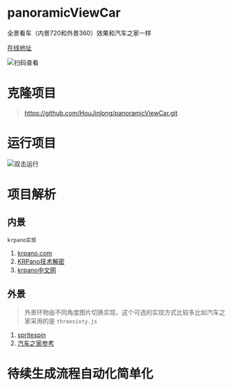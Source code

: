 # panoramicViewCar
全景看车（内景720和外景360）效果和汽车之家一样

[在线地址](https://mp.weixin.danongchang.cn/vip/agco/vr.html)

![扫码查看](https://all.img.s105.cn/kfupload/up/201810/30113630_7615.png)

# 克隆项目

>https://github.com/HouJinlong/panoramicViewCar.git

# 运行项目
![双击运行](https://all.img.s105.cn/kfupload/up/201810/30111745_9333.png)

# 项目解析
## 内景
`krpano实现`
1. [krpano.com](https://krpano.com/)
2. [KRPano技术解密](http://www.krpano.tech/)
3. [krpano中文网](http://www.krpano360.com)

## 外景
> 外景环物由不同角度图片切换实现，这个可选的实现方式比较多比如汽车之家采用的是 `threesixty.js`
1. [spritespin](http://spritespin.ginie.eu/howto/)
2. [汽车之家参考](https://car.autohome.com.cn/vr/list-0-0-0-1.html)

# 待续生成流程自动化简单化
